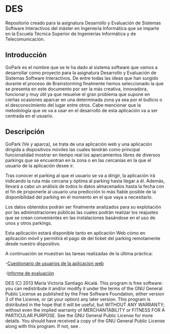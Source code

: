 # DES

Repositorio creado para la asignatura Desarrollo y Evaluación de Sistemas Software Interactivos del máster en Ingeniería Informática que se imparte en la Escuela Técnica Superior de Ingenierías Informática y de Telecomunicación.

## Introducción

GoPark es el nombre que se le ha dado al sistema software que vamos a desarrollar como proyecto para la asignatura Desarrollo y Evaluación de Sistemas Software Interactivos.  De entre todas las ideas que han surgido durante el proceso de Brainstorming finalmente hemos seleccionado la que se presenta en este documento por ser la más creativa, innovadora, funcional y muy útil ya que resuelve el gran problema que supone en ciertas ocasiones aparcar en una determinada zona ya sea por el bullicio o el desconocimiento del lugar entre otros. 
Cabe mencionar que la metodología que se va a usar en el desarrollo de esta aplicación va a ser centrada en el usuario.

## Descripción

GoPark (Ve y aparca), se trata de una aplicación web y una aplicación dirigida a dispositivos móviles las cuales tendrán como principal funcionalidad mostrar en tiempo real los aparcamientos libres de diversos parkings que se encuentran en la zona o en las cercanías en la que el usuario de la aplicación desee ir. 

Tras conocer el parking al que el usuario se va a dirigir, la aplicación irá indicando la ruta más cercana y óptima al parking hasta llegar a él. 
Además, llevará a cabo un análisis de todos lo datos almacenados hasta la fecha con el fin de proponerle al usuario una predicción lo más fiable posible de la disponibilidad del parking en el momento en el que vaya a necesitarlo.

Los datos obtenidos podrán ser finalmente analizados para su explotación por las administraciones públicas las cuales podrán realizar los reajustes que se crean convenientes en las instalaciones basándose en el uso de unos y otros parkings.

Esta aplicación estará disponible tanto en aplicación Web cómo en aplicación móvil y permitirá el pago de del ticket del parking remotamente desde nuestro dispositivo.

A continuación se muestran las tareas realizadas de la última práctica:

-[Cuestionario de usuarios de la aplicacion web](https://github.com/STiago/DES/blob/master/Practicas/Practica4/Cuestionario_APP_WEB.pdf)

-[Informe de evaluación](https://github.com/STiago/DES/blob/master/Practicas/Practica4/Informe_de_evaluacion_APP_WEB.pdf)


DES (C) 2013 María Victoria Santiago Alcalá. This program is free software: you can redistribute it and/or modify it under the terms of the GNU General Public License as published by the Free Software Foundation, either version 3 of the License, or (at your option) any later version. This program is distributed in the hope that it will be useful, but WITHOUT ANY WARRANTY; without even the implied warranty of MERCHANTABILITY or FITNESS FOR A PARTICULAR PURPOSE. See the GNU General Public License for more details. You should have received a copy of the GNU General Public License along with this program. If not, see .
